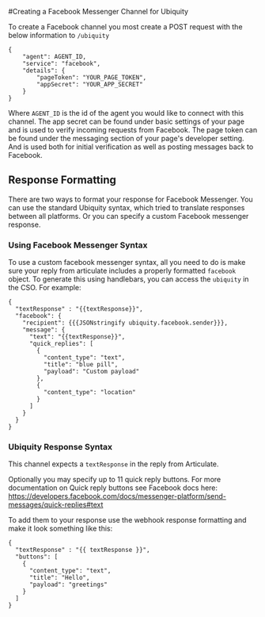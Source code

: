 #Creating a Facebook Messenger Channel for Ubiquity

To create a Facebook channel you most create a POST request with the below information to `/ubiquity`

```
{
	"agent": AGENT_ID,
	"service": "facebook",
	"details": {
		"pageToken": "YOUR_PAGE_TOKEN",
		"appSecret": "YOUR_APP_SECRET"
	}
}
```

Where `AGENT_ID` is the id of the agent you would like to connect with this channel. The app secret can be found under basic settings of your page and is used to verify incoming requests from Facebook. The page token can be found under the messaging section of your page's developer setting. And is used both for initial verification as well as posting messages back to Facebook.

## Response Formatting

There are two ways to format your response for Facebook Messenger. You can use the standard Ubiquity syntax, which tried to translate responses between all platforms. Or you can specify a custom Facebook messenger response.

### Using Facebook Messenger Syntax

To use a custom facebook messenger syntax, all you need to do is make sure your reply from articulate includes a properly formatted `facebook` object. To generate this using handlebars, you can access the `ubiquity` in the CSO. For example:

```
{
  "textResponse" : "{{textResponse}}",
  "facebook": {
    "recipient": {{{JSONstringify ubiquity.facebook.sender}}},
    "message": {
      "text": "{{textResponse}}",
      "quick_replies": [
        {
          "content_type": "text",
          "title": "blue pill",
          "payload": "Custom payload"
        },
        {
          "content_type": "location"
        }
      ]
    }
  }
}
```

### Ubiquity Response Syntax

This channel expects a `textResponse` in the reply from Articulate.

Optionally you may specify up to 11 quick reply buttons. For more documentation on Quick reply buttons see Facebook docs here: https://developers.facebook.com/docs/messenger-platform/send-messages/quick-replies#text

To add them to your response use the webhook response formatting and make it look something like this:

```
{
  "textResponse" : "{{ textResponse }}",
  "buttons": [
    {
      "content_type": "text",
      "title": "Hello",
      "payload": "greetings"
    }  
  ]
}
```

